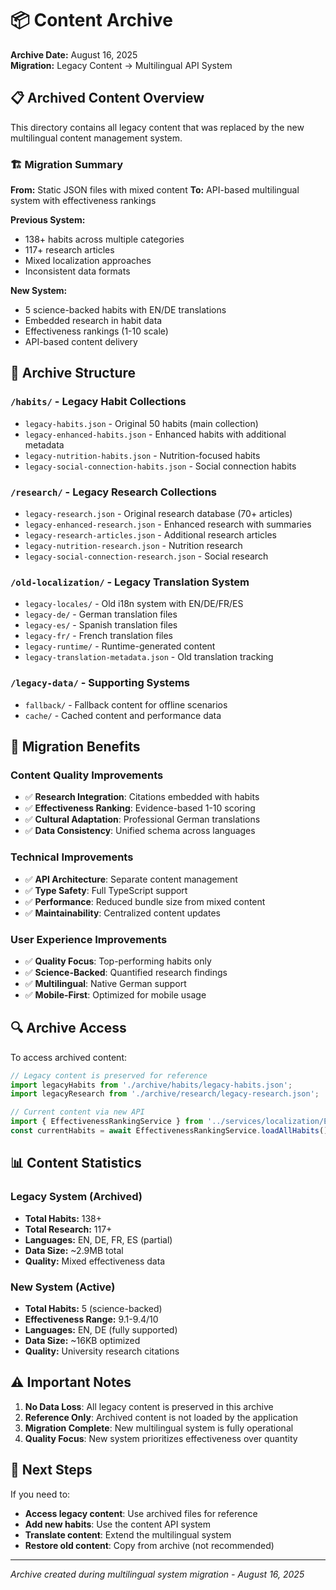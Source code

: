 # 📦 Content Archive

**Archive Date:** August 16, 2025  
**Migration:** Legacy Content → Multilingual API System

## 📋 Archived Content Overview

This directory contains all legacy content that was replaced by the new multilingual content management system.

### 🏗️ Migration Summary

**From:** Static JSON files with mixed content
**To:** API-based multilingual system with effectiveness rankings

**Previous System:**
- 138+ habits across multiple categories
- 117+ research articles
- Mixed localization approaches
- Inconsistent data formats

**New System:**
- 5 science-backed habits with EN/DE translations
- Embedded research in habit data
- Effectiveness rankings (1-10 scale)
- API-based content delivery

## 📁 Archive Structure

### `/habits/` - Legacy Habit Collections
- `legacy-habits.json` - Original 50 habits (main collection)
- `legacy-enhanced-habits.json` - Enhanced habits with additional metadata
- `legacy-nutrition-habits.json` - Nutrition-focused habits
- `legacy-social-connection-habits.json` - Social connection habits

### `/research/` - Legacy Research Collections  
- `legacy-research.json` - Original research database (70+ articles)
- `legacy-enhanced-research.json` - Enhanced research with summaries
- `legacy-research-articles.json` - Additional research articles
- `legacy-nutrition-research.json` - Nutrition research
- `legacy-social-connection-research.json` - Social research

### `/old-localization/` - Legacy Translation System
- `legacy-locales/` - Old i18n system with EN/DE/FR/ES
- `legacy-de/` - German translation files
- `legacy-es/` - Spanish translation files  
- `legacy-fr/` - French translation files
- `legacy-runtime/` - Runtime-generated content
- `legacy-translation-metadata.json` - Old translation tracking

### `/legacy-data/` - Supporting Systems
- `fallback/` - Fallback content for offline scenarios
- `cache/` - Cached content and performance data

## 🔄 Migration Benefits

### Content Quality Improvements
- ✅ **Research Integration**: Citations embedded with habits
- ✅ **Effectiveness Ranking**: Evidence-based 1-10 scoring
- ✅ **Cultural Adaptation**: Professional German translations
- ✅ **Data Consistency**: Unified schema across languages

### Technical Improvements  
- ✅ **API Architecture**: Separate content management
- ✅ **Type Safety**: Full TypeScript support
- ✅ **Performance**: Reduced bundle size from mixed content
- ✅ **Maintainability**: Centralized content updates

### User Experience Improvements
- ✅ **Quality Focus**: Top-performing habits only
- ✅ **Science-Backed**: Quantified research findings
- ✅ **Multilingual**: Native German support
- ✅ **Mobile-First**: Optimized for mobile usage

## 🔍 Archive Access

To access archived content:

```javascript
// Legacy content is preserved for reference
import legacyHabits from './archive/habits/legacy-habits.json';
import legacyResearch from './archive/research/legacy-research.json';

// Current content via new API
import { EffectivenessRankingService } from '../services/localization/EffectivenessRankingService';
const currentHabits = await EffectivenessRankingService.loadAllHabits();
```

## 📊 Content Statistics

### Legacy System (Archived)
- **Total Habits:** 138+
- **Total Research:** 117+  
- **Languages:** EN, DE, FR, ES (partial)
- **Data Size:** ~2.9MB total
- **Quality:** Mixed effectiveness data

### New System (Active)
- **Total Habits:** 5 (science-backed)
- **Effectiveness Range:** 9.1-9.4/10
- **Languages:** EN, DE (fully supported)
- **Data Size:** ~16KB optimized
- **Quality:** University research citations

## ⚠️ Important Notes

1. **No Data Loss**: All legacy content is preserved in this archive
2. **Reference Only**: Archived content is not loaded by the application
3. **Migration Complete**: New multilingual system is fully operational
4. **Quality Focus**: New system prioritizes effectiveness over quantity

## 🚀 Next Steps

If you need to:
- **Access legacy content**: Use archived files for reference
- **Add new habits**: Use the content API system
- **Translate content**: Extend the multilingual system
- **Restore old content**: Copy from archive (not recommended)

---

*Archive created during multilingual system migration - August 16, 2025*